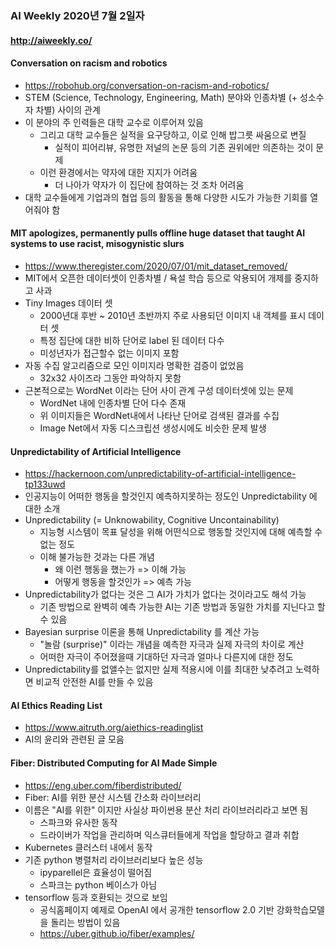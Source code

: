 ### AI Weekly 2020년 7월 2일자
#### http://aiweekly.co/


#### Conversation on racism and robotics
- https://robohub.org/conversation-on-racism-and-robotics/
- STEM (Science, Technology, Engineering, Math) 분야와 인종차별 (+ 성소수자 차별) 사이의 관계
- 이 분야의 주 인력들은 대학 교수로 이루어져 있음
  - 그리고 대학 교수들은 실적을 요구당하고, 이로 인해 밥그릇 싸움으로 변질
    - 실적이 피어리뷰, 유명한 저널의 논문 등의 기존 권위에만 의존하는 것이 문제
  - 이런 환경에서는 약자에 대한 지지가 어려움
    - 더 나아가 약자가 이 집단에 참여하는 것 조차 어려움
- 대학 교수들에게 기업과의 협업 등의 활동을 통해 다양한 시도가 가능한 기회를 열어줘야 함


#### MIT apologizes, permanently pulls offline huge dataset that taught AI systems to use racist, misogynistic slurs
- https://www.theregister.com/2020/07/01/mit_dataset_removed/
- MIT에서 오픈한 데이터셋이 인종차별 / 욕설 학습 등으로 악용되어 개제를 중지하고 사과
- Tiny Images 데이터 셋
  - 2000년대 후반 ~ 2010년 초반까지 주로 사용되던 이미지 내 객체를 표시 데이터 셋
  - 특정 집단에 대한 비하 단어로 label 된 데이터 다수
  - 미성년자가 접근할수 없는 이미지 포함
- 자동 수집 알고리즘으로 모인 이미지라 명확한 검증이 없었음
  - 32x32 사이즈라 그동안 파악하지 못함
- 근본적으로는 WordNet 이라는 단어 사이 관계 구성 데이터셋에 있는 문제
  - WordNet 내에 인종차별 단어 다수 존재
  - 위 이미지들은 WordNet내에서 나타난 단어로 검색된 결과를 수집
  - Image Net에서 자동 디스크립션 생성시에도 비슷한 문제 발생
  
  
#### Unpredictability of Artificial Intelligence
- https://hackernoon.com/unpredictability-of-artificial-intelligence-tp133uwd
- 인공지능이 어떠한 행동을 할것인지 예측하지못하는 정도인 Unpredictability 에 대한 소개
- Unpredictability (= Unknowability, Cognitive Uncontainability)
  - 지능형 시스템이 목표 달성을 위해 어떤식으로 행동할 것인지에 대해 예측할 수 없는 정도
  - 이해 불가능한 것과는 다른 개념
    - 왜 이런 행동을 했는가 => 이해 가능
    - 어떻게 행동을 할것인가 => 예측 가능
- Unpredictability가 없다는 것은 그 AI가 가치가 없다는 것이라고도 해석 가능
  - 기존 방법으로 완벽히 예측 가능한 AI는 기존 방법과 동일한 가치를 지닌다고 할 수 있음
- Bayesian surprise 이론을 통해 Unpredictability 를 계산 가능
  - "놀람 (surprise)" 이라는 개념을 예측한 자극과 실제 자극의 차이로 계산
  - 어떠한 자극이 주어졌을때 기대하던 자극과 얼마나 다른지에 대한 정도
- Unpredictability를 없앨수는 없지만 실제 적용시에 이를 최대한 낮추려고 노력하면 비교적 안전한 AI를 만들 수 있음



#### AI Ethics Reading List
- https://www.aitruth.org/aiethics-readinglist
- AI의 윤리와 관련된 글 모음


#### Fiber: Distributed Computing for AI Made Simple
- https://eng.uber.com/fiberdistributed/
- Fiber: AI를 위한 분산 시스템 간소화 라이브러리
- 이름은 "AI를 위한" 이지만 사실상 파이썬용 분산 처리 라이브러리라고 보면 됨
  - 스파크와 유사한 동작
  - 드라이버가 작업을 관리하며 익스큐터들에게 작업을 할당하고 결과 취합
- Kubernetes 클러스터 내에서 동작
- 기존 python 병렬처리 라이브러리보다 높은 성능
  - ipyparellel은 효율성이 떨어짐
  - 스파크는 python 베이스가 아님
- tensorflow 등과 호환되는 것으로 보임
  - 공식홈페이지 예제로 OpenAI 에서 공개한 tensorflow 2.0 기반 강화학습모델을 돌리는 방법이 있음
  - https://uber.github.io/fiber/examples/



#### 










